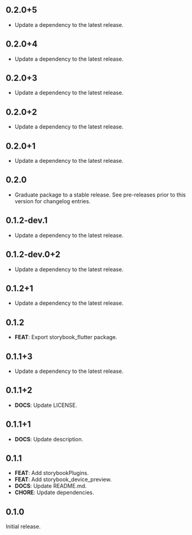 ## 0.2.0+5

 - Update a dependency to the latest release.

## 0.2.0+4

 - Update a dependency to the latest release.

## 0.2.0+3

 - Update a dependency to the latest release.

## 0.2.0+2

 - Update a dependency to the latest release.

## 0.2.0+1

 - Update a dependency to the latest release.

## 0.2.0

 - Graduate package to a stable release. See pre-releases prior to this version for changelog entries.

## 0.1.2-dev.1

 - Update a dependency to the latest release.

## 0.1.2-dev.0+2

 - Update a dependency to the latest release.

## 0.1.2+1

 - Update a dependency to the latest release.

## 0.1.2

 - **FEAT**: Export storybook_flutter package.

## 0.1.1+3

 - Update a dependency to the latest release.

## 0.1.1+2

 - **DOCS**: Update LICENSE.

## 0.1.1+1

 - **DOCS**: Update description.

## 0.1.1

 - **FEAT**: Add storybookPlugins.
 - **FEAT**: Add storybook_device_preview.
 - **DOCS**: Update README.md.
 - **CHORE**: Update dependencies.

## 0.1.0

Initial release.
